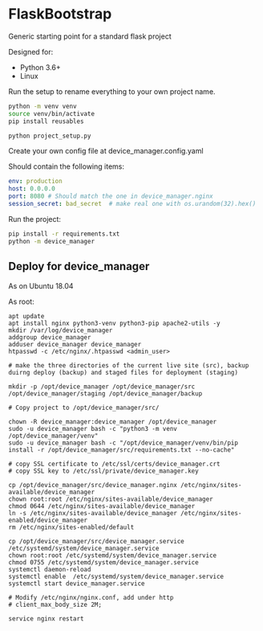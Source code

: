 # FlaskBootstrap
Generic starting point for a standard flask project

Designed for:

* Python 3.6+ 
* Linux

Run the setup to rename everything to your own project name.

```bash
python -m venv venv
source venv/bin/activate
pip install reusables

python project_setup.py
```

Create your own config file at device_manager.config.yaml 

Should contain the following items:

```yaml
env: production
host: 0.0.0.0
port: 8080 # Should match the one in device_manager.nginx
session_secret: bad_secret  # make real one with os.urandom(32).hex()
```


Run the project:

```bash
pip install -r requirements.txt
python -m device_manager
```

## Deploy for device_manager

As on Ubuntu 18.04

As root:
```
apt update
apt install nginx python3-venv python3-pip apache2-utils -y
mkdir /var/log/device_manager
addgroup device_manager
adduser device_manager device_manager
htpasswd -c /etc/nginx/.htpasswd <admin_user>

# make the three directories of the current live site (src), backup duirng deploy (backup) and staged files for deployment (staging)

mkdir -p /opt/device_manager /opt/device_manager/src /opt/device_manager/staging /opt/device_manager/backup

# Copy project to /opt/device_manager/src/

chown -R device_manager:device_manager /opt/device_manager
sudo -u device_manager bash -c "python3 -m venv /opt/device_manager/venv"
sudo -u device_manager bash -c "/opt/device_manager/venv/bin/pip install -r /opt/device_manager/src/requirements.txt --no-cache"

# copy SSL certificate to /etc/ssl/certs/device_manager.crt
# copy SSL key to /etc/ssl/private/device_manager.key

cp /opt/device_manager/src/device_manager.nginx /etc/nginx/sites-available/device_manager
chown root:root /etc/nginx/sites-available/device_manager
chmod 0644 /etc/nginx/sites-available/device_manager
ln -s /etc/nginx/sites-available/device_manager /etc/nginx/sites-enabled/device_manager
rm /etc/nginx/sites-enabled/default

cp /opt/device_manager/src/device_manager.service /etc/systemd/system/device_manager.service
chown root:root /etc/systemd/system/device_manager.service
chmod 0755 /etc/systemd/system/device_manager.service
systemctl daemon-reload
systemctl enable  /etc/systemd/system/device_manager.service
systemctl start device_manager.service

# Modify /etc/nginx/nginx.conf, add under http
# client_max_body_size 2M;

service nginx restart

```
